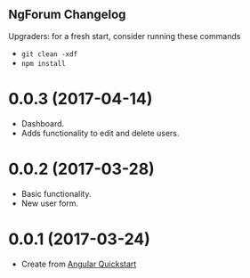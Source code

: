 ## NgForum Changelog
Upgraders: for a fresh start, consider running these commands 
* `git clean -xdf` 
* `npm install`

<a name="0.0.3"></a>
# 0.0.3 (2017-04-14)
* Dashboard.
* Adds functionality to edit and delete users.

<a name="0.0.2"></a>
# 0.0.2 (2017-03-28)
* Basic functionality.
* New user form.

<a name="0.0.1"></a>
# 0.0.1 (2017-03-24)
* Create from [Angular Quickstart](https://github.com/angular/quickstart)
